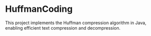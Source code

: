 # HuffmanCoding
This project implements the Huffman compression algorithm in Java, enabling efficient text compression and decompression.